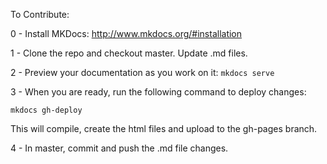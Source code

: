
To Contribute:

0 - Install MKDocs: http://www.mkdocs.org/#installation

1 - Clone the repo and checkout master. Update .md files.

2 - Preview your documentation as you work on it: `mkdocs serve`

3 - When you are ready, run the following command to deploy changes:

`mkdocs gh-deploy`

This will compile, create the html files and upload to the gh-pages branch.

4 - In master, commit and push the .md file changes.
